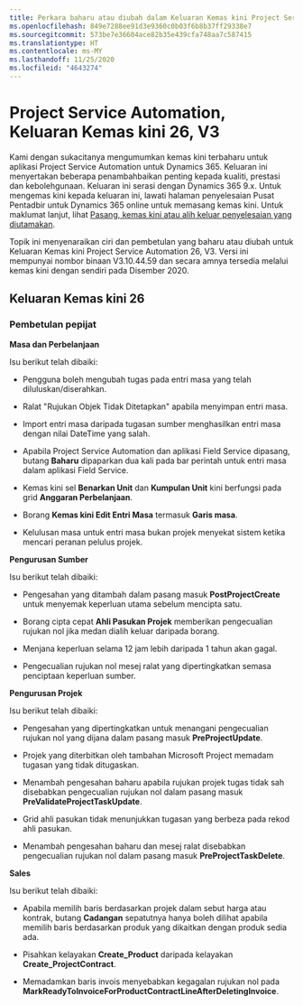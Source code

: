 ```yaml
---
title: Perkara baharu atau diubah dalam Keluaran Kemas kini Project Service Automation 26, V3
ms.openlocfilehash: 849e7288ee91d3e9360c0b03f6b8b37ff29338e7
ms.sourcegitcommit: 573be7e36604ace82b35e439cfa748aa7c587415
ms.translationtype: HT
ms.contentlocale: ms-MY
ms.lasthandoff: 11/25/2020
ms.locfileid: "4643274"
---
```

<a name="project-service-automation-update-release-26-v3"></a>Project Service Automation, Keluaran Kemas kini 26, V3
================================================

Kami dengan sukacitanya mengumumkan kemas kini terbaharu untuk aplikasi Project Service Automation untuk Dynamics 365. Keluaran ini menyertakan beberapa penambahbaikan penting kepada kualiti, prestasi dan kebolehgunaan. Keluaran ini serasi dengan Dynamics 365 9.x. Untuk mengemas kini kepada keluaran ini, lawati halaman penyelesaian Pusat Pentadbir untuk Dynamics 365 online untuk memasang kemas kini. Untuk maklumat lanjut, lihat [Pasang, kemas kini atau alih keluar penyelesaian yang diutamakan](https://docs.microsoft.com/power-platform/admin/install-remove-preferred-solution).

Topik ini menyenaraikan ciri dan pembetulan yang baharu atau diubah untuk Keluaran Kemas kini Project Service Automation 26, V3. Versi ini mempunyai nombor binaan V3.10.44.59 dan secara amnya tersedia melalui kemas kini dengan sendiri pada Disember 2020.

<a name="update-release-26"></a>Keluaran Kemas kini 26
-----------------

### <a name="bug-fixes"></a>Pembetulan pepijat

**Masa dan Perbelanjaan**

Isu berikut telah dibaiki:

-   Pengguna boleh mengubah tugas pada entri masa yang telah diluluskan/diserahkan.

-   Ralat "Rujukan Objek Tidak Ditetapkan" apabila menyimpan entri masa.

-   Import entri masa daripada tugasan sumber menghasilkan entri masa dengan nilai DateTime yang salah.

-   Apabila Project Service Automation dan aplikasi Field Service dipasang, butang **Baharu** dipaparkan dua kali pada bar perintah untuk entri masa dalam aplikasi Field Service.

-   Kemas kini sel **Benarkan Unit** dan **Kumpulan Unit** kini berfungsi pada grid **Anggaran Perbelanjaan**.

-   Borang **Kemas kini Edit Entri Masa** termasuk **Garis masa**.

-   Kelulusan masa untuk entri masa bukan projek menyekat sistem ketika mencari peranan pelulus projek.

**Pengurusan Sumber**

Isu berikut telah dibaiki:

-   Pengesahan yang ditambah dalam pasang masuk **PostProjectCreate** untuk menyemak keperluan utama sebelum mencipta satu.

-   Borang cipta cepat **Ahli Pasukan Projek** memberikan pengecualian rujukan nol jika medan dialih keluar daripada borang.

-   Menjana keperluan selama 12 jam lebih daripada 1 tahun akan gagal.

-   Pengecualian rujukan nol mesej ralat yang dipertingkatkan semasa penciptaan keperluan sumber.

**Pengurusan Projek**

Isu berikut telah dibaiki:

-   Pengesahan yang dipertingkatkan untuk menangani pengecualian rujukan nol yang dijana dalam pasang masuk **PreProjectUpdate**.

-   Projek yang diterbitkan oleh tambahan Microsoft Project memadam tugasan yang tidak ditugaskan.

-   Menambah pengesahan baharu apabila rujukan projek tugas tidak sah disebabkan pengecualian rujukan nol dalam pasang masuk **PreValidateProjectTaskUpdate**.

-   Grid ahli pasukan tidak menunjukkan tugasan yang berbeza pada rekod ahli pasukan.

-   Menambah pengesahan baharu dan mesej ralat disebabkan pengecualian rujukan nol dalam pasang masuk **PreProjectTaskDelete**.

**Sales**

Isu berikut telah dibaiki:

-   Apabila memilih baris berdasarkan projek dalam sebut harga atau kontrak, butang **Cadangan** sepatutnya hanya boleh dilihat apabila memilih baris berdasarkan produk yang dikaitkan dengan produk sedia ada.

-   Pisahkan kelayakan **Create_Product** daripada kelayakan **Create_ProjectContract**.

-   Memadamkan baris invois menyebabkan kegagalan rujukan nol pada **MarkReadyToInvoiceForProductContractLineAfterDeletingInvoice**.
